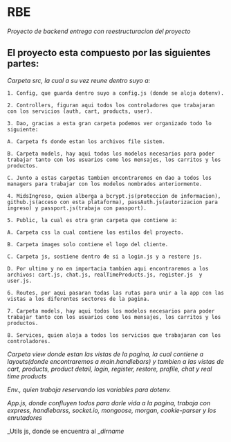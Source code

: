 # RBE

_Proyecto de backend entrega con reestructuracion del proyecto_

## El proyecto esta compuesto por las siguientes partes:

_Carpeta src, la cual a su vez reune dentro suyo a:_
```
1. Config, que guarda dentro suyo a config.js (donde se aloja dotenv).
```
```
2. Controllers, figuran aqui todos los controladores que trabajaran con los servicios (auth, cart, products, user).
```
```
3. Dao, gracias a esta gran carpeta podemos ver organizado todo lo siguiente:
```
```
A. Carpeta fs donde estan los archivos file sistem.
```
```
B. Carpeta models, hay aqui todos los modelos necesarios para poder trabajar tanto con los usuarios como los mensajes, los carritos y los productos.
```
```
C. Junto a estas carpetas tambien encontraremos en dao a todos los managers para trabajar con los modelos nombrados anteriormente.
```
```
4. MidsIngreso, quien alberga a bcrypt.js(proteccion de informacion), github.js(acceso con esta plataforma), passAuth.js(autorizacion para ingreso) y passport.js(trabaja con passport).
```
```
5. Public, la cual es otra gran carpeta que contiene a:
```
```
A. Carpeta css la cual contiene los estilos del proyecto.
```
```
B. Carpeta images solo contiene el logo del cliente.
```
```
C. Carpeta js, sostiene dentro de si a login.js y a restore js.
```
```
D. Por ultimo y no en importacia tambien aqui encontraremos a los archivos: cart.js, chat.js, realTimeProducts.js, register.js  y user.js.
```
```
6. Routes, por aqui pasaran todas las rutas para unir a la app con las vistas a los diferentes sectores de la pagina.
```
```
7. Carpeta models, hay aqui todos los modelos necesarios para poder trabajar tanto con los usuarios como los mensajes, los carritos y los productos.
```
```
8. Services, quien aloja a todos los servicios que trabajaran con los controladores.
```
_Carpeta view donde estan las vistas de la pagina, la cual contiene a layouts(donde encontraremos a main.handlebars) y tambien a las vistas de cart, products, product detail, login, register, restore, profile, chat y real time products_

_Env., quien trabaja reservando las variables para dotenv._

_App.js, donde confluyen todos para darle vida a la pagina, trabaja con express, handlebarss, socket.io, mongoose, morgan, cookie-parser y los enrutadores_

_Utils js, donde se encuentra al __dirname_

